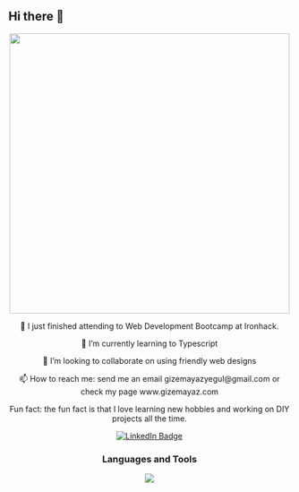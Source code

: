 
  <h2>Hi there 👋</h2>
<div id="header" align="center">
<img src="https://github.com/gizemayegul/gizemayegul/blob/main/gizem.gif" width="500" height="500" />

</div>


<div align="center">

  <p> 🎯 I just finished attending to Web Development Bootcamp at Ironhack.</p>
  <p> 🌱 I’m currently learning to Typescript</p>
  <p> 👯 I’m looking to collaborate on using friendly web designs</p>
  <p> 📫 How to reach me: send me an email gizemayazyegul@gmail.com or check my page www.gizemayaz.com </p>
  <p> Fun fact: the fun fact is that I love learning new hobbies and working on DIY projects all the time.</p>

  <div id="badges">
  <a href="https://www.linkedin.com/in/gayazyegul/">
    <img src="https://img.shields.io/badge/LinkedIn-blue?style=for-the-badge&logo=linkedin&logoColor=white" alt="LinkedIn Badge"/>
  </a>
</div>
</div>



</div>



<div align="center">
  <h3>Languages and Tools</h3>
  <img src="https://skillicons.dev/icons?i=js,html,css,react,bootstrap,express,git,github,mongodb,nodejs,typescript,vite,vscode,"/>
</div>



